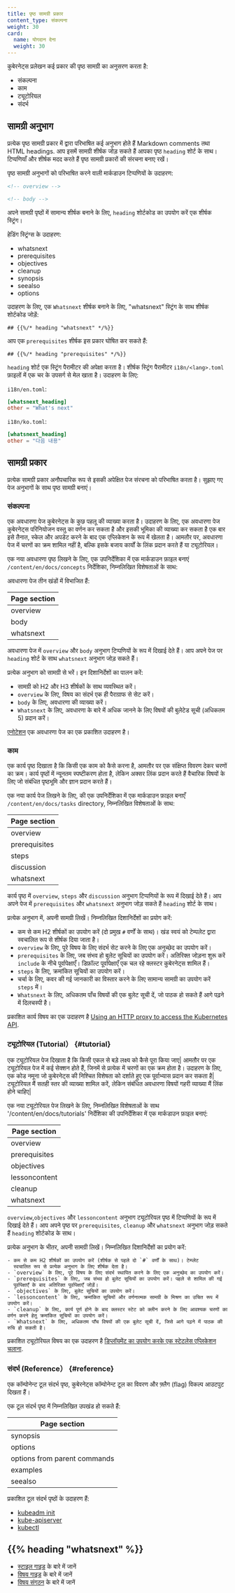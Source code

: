 ```yaml
---
title: पृष्ठ सामग्री प्रकार
content_type: संकल्पना
weight: 30
card:
  name: योगदान देना
  weight: 30
---
```


<!-- overview -->

कुबेरनेट्स प्रलेखन कई प्रकार की पृष्ठ सामग्री का अनुसरण करता है:

- संकल्पना
- काम
- ट्यूटोरियल
- संदर्भ

<!-- body -->

## सामग्री अनुभाग

प्रत्येक पृष्ठ सामग्री प्रकार में द्वारा परिभाषित कई अनुभाग होते हैं
Markdown comments तथा HTML headings. आप इसमें सामग्री शीर्षक जोड़ सकते हैं
आपका पृष्ठ `heading` शोर्ट के साथ। टिप्पणियाँ और शीर्षक मदद करते हैं
पृष्ठ सामग्री प्रकारों की संरचना बनाए रखें।

पृष्ठ सामग्री अनुभागों को परिभाषित करने वाली मार्कडाउन टिप्पणियों के उदाहरण:

```markdown
<!-- overview -->
```

```markdown
<!-- body -->
```

अपने सामग्री पृष्ठों में सामान्य शीर्षक बनाने के लिए, `heading` शोर्टकोड का उपयोग करें
एक शीर्षक स्ट्रिंग।

हेडिंग स्ट्रिंग्स के उदाहरण:

- whatsnext
- prerequisites
- objectives
- cleanup
- synopsis
- seealso
- options

उदाहरण के लिए, एक `Whatsnext` शीर्षक बनाने के लिए, "whatsnext" स्ट्रिंग के साथ शीर्षक शोर्टकोड जोड़ें:

```none
## {{%/* heading "whatsnext" */%}}
```

आप एक `prerequisites` शीर्षक इस प्रकार घोषित कर सकते हैं:

```none
## {{%/* heading "prerequisites" */%}}
```

`heading` शोर्ट एक स्ट्रिंग पैरामीटर की अपेक्षा करता है।
शीर्षक स्ट्रिंग पैरामीटर `i18n/<lang>.toml` फ़ाइलों में एक चर के उपसर्ग से मेल खाता है।
उदाहरण के लिए:

`i18n/en.toml`:

```toml
[whatsnext_heading]
other = "What's next"
```

`i18n/ko.toml`:

```toml
[whatsnext_heading]
other = "다음 내용"
```

## सामग्री प्रकार

प्रत्येक सामग्री प्रकार अनौपचारिक रूप से इसकी अपेक्षित पेज संरचना को परिभाषित करता है।
सुझाए गए पेज अनुभागों के साथ पृष्ठ सामग्री बनाएं।

### संकल्पना

एक अवधारणा पेज कुबेरनेट्स के कुछ पहलू की व्याख्या करता है। उदाहरण के लिए, एक अवधारणा
पेज कुबेरनेट्स परिनियोजन वस्तु का वर्णन कर सकता है और इसकी भूमिका की व्याख्या कर सकता है
एक बार इसे तैनात, स्केल और अपडेट करने के बाद एक एप्लिकेशन के रूप में खेलता है। आमतौर पर, अवधारणा
पेज में चरणों का क्रम शामिल नहीं है, बल्कि इसके बजाय कार्यों के लिंक प्रदान करते हैं या
ट्यूटोरियल।

एक नया अवधारणा पृष्ठ लिखने के लिए, एक उपनिर्देशिका में एक मार्कडाउन फ़ाइल बनाएं
`/content/en/docs/concepts` निर्देशिका, निम्नलिखित विशेषताओं के साथ:

अवधारणा पेज तीन खंडों में विभाजित हैं:

| Page section  |
|---------------|
| overview      |
| body          |
| whatsnext     |

अवधारणा पेज में `overview` और `body` अनुभाग टिप्पणियों के रूप में दिखाई देते हैं।
आप अपने पेज पर `heading` शोर्ट के साथ `whatsnext` अनुभाग जोड़ सकते हैं।

प्रत्येक अनुभाग को सामग्री से भरें। इन दिशानिर्देशों का पालन करें:

- सामग्री को H2 और H3 शीर्षकों के साथ व्यवस्थित करें।
- `overview` के लिए, विषय का संदर्भ एक ही पैराग्राफ से सेट करें।
- `body` के लिए, अवधारणा की व्याख्या करें।
- `Whatsnext` के लिए, अवधारणा के बारे में अधिक जानने के लिए विषयों की बुलेटेड सूची (अधिकतम 5) प्रदान करें।

[एनोटेशन](/docs/concepts/overview/working-with-objects/annotations/) एक अवधारणा पेज का एक प्रकाशित उदाहरण है।

### काम

एक कार्य पृष्ठ दिखाता है कि किसी एक काम को कैसे करना है, आमतौर पर एक संक्षिप्त विवरण देकर
चरणों का क्रम। कार्य पृष्ठों में न्यूनतम स्पष्टीकरण होता है, लेकिन अक्सर लिंक प्रदान करते हैं
वैचारिक विषयों के लिए जो संबंधित पृष्ठभूमि और ज्ञान प्रदान करते हैं।

एक नया कार्य पेज लिखने के लिए, की एक उपनिर्देशिका में एक मार्कडाउन फ़ाइल बनाएँ
`/content/en/docs/tasks` directory, निम्नलिखित विशेषताओं के साथ:

| Page section  |
|---------------|
| overview      |
| prerequisites |
| steps         |
| discussion    |
| whatsnext     |

कार्य पृष्ठ में `overview`, `steps` और `discussion` अनुभाग टिप्पणियों के रूप में दिखाई देते हैं।
आप अपने पेज में `prerequisites` और `whatsnext` अनुभाग जोड़ सकते हैं `heading`
शोर्ट के साथ।

प्रत्येक अनुभाग में, अपनी सामग्री लिखें। निम्नलिखित दिशानिर्देशों का प्रयोग करें:

- कम से कम H2 शीर्षकों का उपयोग करें (दो प्रमुख `#` वर्णों के साथ)। खंड
  स्वयं को टेम्पलेट द्वारा स्वचालित रूप से शीर्षक दिया जाता है।
- `overview` के लिए, पूरे विषय के लिए संदर्भ सेट करने के लिए एक अनुच्छेद का उपयोग करें।
- `prerequisites` के लिए, जब संभव हो बुलेट सूचियों का उपयोग करें। अतिरिक्त जोड़ना शुरू करें
  `include` के नीचे पूर्वापेक्षाएँ। डिफ़ॉल्ट पूर्वापेक्षाएँ एक चल रहे क्लस्टर कुबेरनेट्स शामिल हैं।
- `steps` के लिए, क्रमांकित सूचियों का उपयोग करें।
- चर्चा के लिए, कवर की गई जानकारी का विस्तार करने के लिए सामान्य सामग्री का उपयोग करें
  `steps` में।
- `Whatsnext` के लिए, अधिकतम पाँच विषयों की एक बुलेट सूची दें, जो पाठक हो सकते हैं
  आगे पढ़ने में दिलचस्पी है।

प्रकाशित कार्य विषय का एक उदाहरण है [Using an HTTP proxy to access the Kubernetes API](/docs/tasks/extend-kubernetes/http-proxy-access-api/).

### ट्यूटोरियल (Tutorial） {#tutorial}

एक ट्यूटोरियल पेज दिखाता है कि किसी एकल से बड़े लक्ष्य को कैसे पूरा किया जाए|
आमतौर पर एक ट्यूटोरियल पेज में कई सेक्शन होते हैं, जिनमें से प्रत्येक में चरणों का एक क्रम होता है।
उदाहरण के लिए, एक कोड नमूना जो कुबेरनेट्स की निश्चित विशेषता को दर्शाते हुए एक पूर्वाभ्यास प्रदान कर सकता है| 
ट्यूटोरियल मैं सतही स्तर की व्याख्या शामिल करें, लेकिन संबंधित अवधारणा विषयों गहरी व्याख्या मैं लिंक होने चाहिए|

एक नया ट्यूटोरियल पेज लिखने के लिए, निम्नलिखित विशेषताओं के साथ 
'/content/en/docs/tutorials' निर्देशिका की उपनिर्देशिका में एक मार्कडाउन फ़ाइल बनाएं:

| Page section  |
|---------------|
| overview      |
| prerequisites |
| objectives    |
| lessoncontent |
| cleanup       |
| whatsnext     |

`overview`,`objectives` और `lessoncontent` अनुभाग ट्यूटोरियल पृष्ठ में टिप्पणियों के रूप में दिखाई देते हैं।
आप अपने पृष्ठ पर `prerequisites`, `cleanup` और `whatsnext` अनुभाग जोड़ सकते हैं
`heading` शोर्टकोड के साथ।

प्रत्येक अनुभाग के भीतर, अपनी सामग्री लिखें। निम्नलिखित दिशानिर्देशों का प्रयोग करें:
	
	- कम से कम H2 शीर्षकों का उपयोग करें (शीर्षक से पहले दो `#` वर्णों के साथ)। टेम्प्लेट
	  स्वचालित रूप से प्रत्येक अनुभाग के लिए शीर्षक देता है।
	- `overview` के लिए, पूरे विषय के लिए संदर्भ स्थापित करने के लिए एक अनुच्छेद का उपयोग करें।
	- `prerequisites` के लिए, जब संभव हो बुलेट सूचियों का उपयोग करें। पहले से शामिल की गई
	  पूर्वापेक्षाएँ के बाद अतिरिक्त पूर्वापेक्षाएँ जोड़ें।
	- `objectives` के लिए, बुलेट सूचियों का उपयोग करें।
	- `lessoncontent` के लिए, क्रमांकित सूचियों और वर्णनात्मक सामग्री के मिश्रण का उचित रूप में उपयोग करें।
	- `cleanup` के लिए, कार्य पूर्ण होने के बाद क्लस्टर स्टेट को क्लीन करने के लिए आवश्यक चरणों का वर्णन करने हेतु क्रमांकित सूचियों का उपयोग करें।
	- `Whatsnext` के लिए, अधिकतम पाँच विषयों की एक बुलेट सूची दें, जिसे आगे पढ़ने में पाठक की रुचि हो सकती है।

प्रकाशित ट्यूटोरियल विषय का एक उदाहरण है
[डिप्लॉयमेंट का उपयोग करके एक स्टेटलेस एप्लिकेशन चलाना](/docs/tasks/run-application/run-stateless-application-deployment/).

### संदर्भ (Reference） {#reference}

एक कॉम्पोनेन्ट टूल संदर्भ पृष्ठ, कुबेरनेट्स कॉम्पोनेन्ट टूल का विवरण और फ़्लैग (flag) विकल्प आउटपुट दिखता हैं।

एक टूल संदर्भ पृष्ठ में निम्नलिखित उपखंड हो सकते हैं:

| Page section                 |
|------------------------------|
| synopsis                     |
| options                      |
| options from parent commands |
| examples                     |
| seealso                      |

प्रकाशित टूल संदर्भ पृष्ठों के उदाहरण हैं:

- [kubeadm init](/docs/reference/setup-tools/kubeadm/kubeadm-init/)
- [kube-apiserver](/docs/reference/command-line-tools-reference/kube-apiserver/)
- [kubectl](/docs/reference/kubectl/kubectl/)

## {{% heading "whatsnext" %}}

- [स्टाइल गाइड](/docs/contribute/style/style-guide/) के बारे में जानें
- [विषय गाइड](/docs/contribute/style/content-guide/) के बारे में जानें
- [विषय संगठन](/docs/contribute/style/content-organization/) के बारे में जानें
